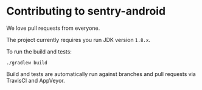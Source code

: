 # Contributing to sentry-android

We love pull requests from everyone.

The project currently requires you run JDK version `1.8.x`.

To run the build and tests:

```shell
./gradlew build
```

Build and tests are automatically run against branches and pull requests
via TravisCI and AppVeyor.
